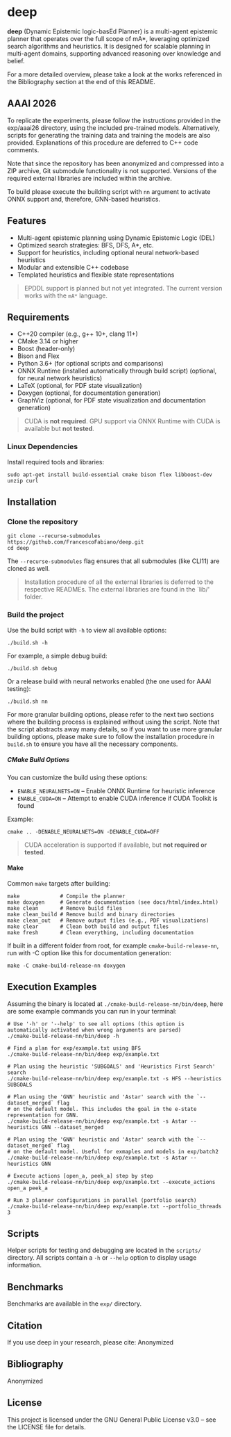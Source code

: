 # deep

**deep** (Dynamic Epistemic logic-basEd Planner) is a multi-agent epistemic planner that operates over the full scope of mA*, leveraging optimized search algorithms and heuristics. It is designed for scalable planning in multi-agent domains, supporting advanced reasoning over knowledge and belief.

For a more detailed overview, please take a look at the works referenced in the Bibliography section at the end of this README.

## AAAI 2026
To replicate the experiments, please follow the instructions provided in the exp/aaai26 directory, using the included pre-trained models.
Alternatively, scripts for generating the training data and training the models are also provided.
Explanations of this procedure are deferred to C++ code comments.

Note that since the repository has been anonymized and compressed into a ZIP archive, Git submodule functionality is not supported.
Versions of the required external libraries are included within the archive.

To build please execute the building script with `nn` argument to activate ONNX support and, therefore, GNN-based heuristics.

## Features

- Multi-agent epistemic planning using Dynamic Epistemic Logic (DEL)
- Optimized search strategies: BFS, DFS, A*, etc.
- Support for heuristics, including optional neural network-based heuristics
- Modular and extensible C++ codebase
- Templated heuristics and flexible state representations

> EPDDL support is planned but not yet integrated. The current version works with the `mA*` language.

## Requirements

- C++20 compiler (e.g., g++ 10+, clang 11+)
- CMake 3.14 or higher
- Boost (header-only)
- Bison and Flex
- Python 3.6+ (for optional scripts and comparisons)
- ONNX Runtime (installed automatically through build script) (optional, for neural network heuristics)
- LaTeX (optional, for PDF state visualization)
- Doxygen (optional, for documentation generation)
- GraphViz  (optional, for PDF state visualization and documentation generation)


> CUDA is **not required**. GPU support via ONNX Runtime with CUDA is available but **not tested**.

### Linux Dependencies

Install required tools and libraries:

    sudo apt-get install build-essential cmake bison flex libboost-dev unzip curl

## Installation

### Clone the repository

    git clone --recurse-submodules https://github.com/FrancescoFabiano/deep.git
    cd deep

The `--recurse-submodules` flag ensures that all submodules (like CLI11) are cloned as well.
> Installation procedure of all the external libraries is deferred to the respective READMEs. The external libraries are found in the `lib/' folder.

### Build the project

Use the build script with `-h` to view all available options:

    ./build.sh -h

For example, a simple debug build:

    ./build.sh debug

Or a release build with neural networks enabled (the one used for AAAI testing):

    ./build.sh nn

For more granular building options, please refer to the next two sections where the building process is explained without using the script.
Note that the script abstracts away many details, so if you want to use more granular building options, please make sure to follow the installation procedure in `build.sh` to ensure you have all the necessary components.
##### CMake Build Options

You can customize the build using these options:

- `ENABLE_NEURALNETS=ON` – Enable ONNX Runtime for heuristic inference
- `ENABLE_CUDA=ON`       – Attempt to enable CUDA inference if CUDA Toolkit is found

Example:

    cmake .. -DENABLE_NEURALNETS=ON -DENABLE_CUDA=OFF

> CUDA acceleration is supported if available, but **not required or tested**.


#### Make

Common `make` targets after building:

    make             # Compile the planner
    make doxygen     # Generate documentation (see docs/html/index.html)
    make clean       # Remove build files
    make clean_build # Remove build and binary directories
    make clean_out   # Remove output files (e.g., PDF visualizations)
    make clear       # Clean both build and output files
    make fresh       # Clean everything, including documentation

If built in a different folder from root, for example `cmake-build-release-nn`, run with -C option like this for documentation generation:

    make -C cmake-build-release-nn doxygen

## Execution Examples

Assuming the binary is located at `./cmake-build-release-nn/bin/deep`, here are some example commands you can run in your terminal:

```console
# Use '-h' or '--help' to see all options (this option is automatically activated when wrong arguments are parsed)
./cmake-build-release-nn/bin/deep -h

# Find a plan for exp/example.txt using BFS
./cmake-build-release-nn/bin/deep exp/example.txt

# Plan using the heuristic 'SUBGOALS' and 'Heuristics First Search' search
./cmake-build-release-nn/bin/deep exp/example.txt -s HFS --heuristics SUBGOALS

# Plan using the 'GNN' heuristic and 'Astar' search with the `--dataset_merged` flag 
# on the default model. This includes the goal in the e-state representation for GNN.
./cmake-build-release-nn/bin/deep exp/example.txt -s Astar --heuristics GNN --dataset_merged

# Plan using the 'GNN' heuristic and 'Astar' search with the `--dataset_merged` flag 
# on the default model. Useful for exmaples and models in exp/batch2
./cmake-build-release-nn/bin/deep exp/example.txt -s Astar --heuristics GNN

# Execute actions [open_a, peek_a] step by step
./cmake-build-release-nn/bin/deep exp/example.txt --execute_actions open_a peek_a

# Run 3 planner configurations in parallel (portfolio search)
./cmake-build-release-nn/bin/deep exp/example.txt --portfolio_threads 3
```


## Scripts

Helper scripts for testing and debugging are located in the `scripts/` directory.
All scripts contain a `-h` or `--help` option to display usage information.

## Benchmarks

Benchmarks are available in the `exp/` directory.

## Citation

If you use deep in your research, please cite:
Anonymized

## Bibliography

Anonymized

## License

This project is licensed under the GNU General Public License v3.0 – see the LICENSE file for details.
